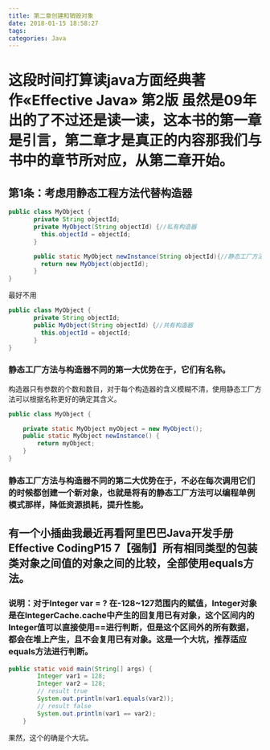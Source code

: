 ```yaml
---
title: 第二章创建和销毁对象
date: 2018-01-15 18:58:27
tags:
categories: Java
---
```

# 这段时间打算读java方面经典著作&laquo;Effective Java&raquo; 第2版 虽然是09年出的了不过还是读一读，这本书的第一章是引言，第二章才是真正的内容那我们与书中的章节所对应，从第二章开始。
## 第1条：考虑用静态工程方法代替构造器
``` Java
public class MyObject {
       private String objectId;
       private MyObject(String objectId) {//私有构造器
         this.objectId = objectId;
       }

       public static MyObject newInstance(String objectId){//静态工厂方法
         return new MyObject(objectId);
       }
}

```
最好不用
``` Java
public class MyObject {
       private String objectId;
       public MyObject(String objectId) {//共有构造器
         this.objectId = objectId;
       }
}
```
### 静态工厂方法与构造器不同的第一大优势在于，它们有名称。
构造器只有参数的个数和数目，对于每个构造器的含义模糊不清，使用静态工厂方法可以根据名称更好的确定其含义。
``` Java
public class MyObject {

    private static MyObject myObject = new MyObject();
    public static MyObject newInstance() {
        return myObject;
    }
}

```
### 静态工厂方法与构造器不同的第二大优势在于，不必在每次调用它们的时候都创建一个新对象，也就是将有的静态工厂方法可以编程单例模式那样，降低资源损耗，提升性能。
## 有一个小插曲我最近再看阿里巴巴Java开发手册Effective CodingP15 7【强制】所有相同类型的包装类对象之间值的对象之间的比较，全部使用equals方法。
### 说明：对于Integer var = ? 在-128~127范围内的赋值，Integer对象是在IntegerCache.cache中产生的回复用已有对象，这个区间内的Integer值可以直接使用==进行判断，但是这个区间外的所有数据，都会在堆上产生，且不会复用已有对象。这是一个大坑，推荐适应equals方法进行判断。
``` Java
public static void main(String[] args) {
        Integer var1 = 128;
        Integer var2 = 128;
        // result true
        System.out.println(var1.equals(var2));
        // result false
        System.out.println(var1 == var2);
    }
```
果然，这个的确是个大坑。
